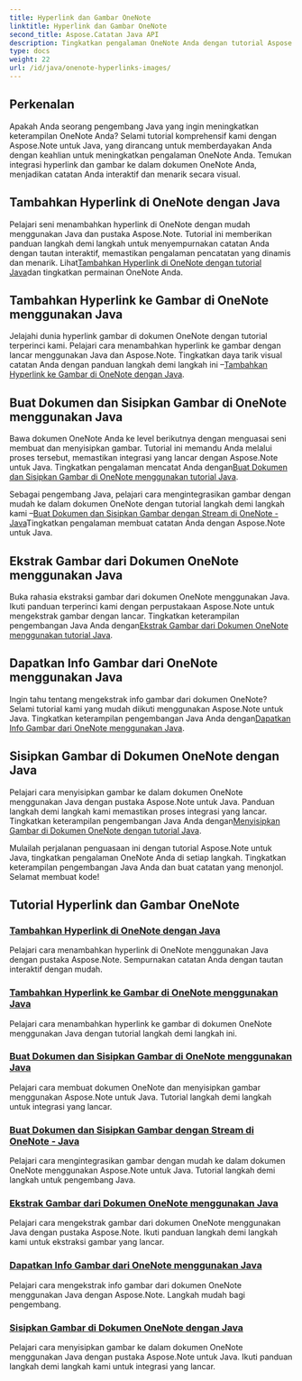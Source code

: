 ```yaml
---
title: Hyperlink dan Gambar OneNote
linktitle: Hyperlink dan Gambar OneNote
second_title: Aspose.Catatan Java API
description: Tingkatkan pengalaman OneNote Anda dengan tutorial Aspose.Note untuk Java. Pelajari cara menambahkan hyperlink, menyisipkan gambar, dan mengekstrak informasi gambar secara lancar dengan pengembangan Java.
type: docs
weight: 22
url: /id/java/onenote-hyperlinks-images/
---
```


## Perkenalan

Apakah Anda seorang pengembang Java yang ingin meningkatkan keterampilan OneNote Anda? Selami tutorial komprehensif kami dengan Aspose.Note untuk Java, yang dirancang untuk memberdayakan Anda dengan keahlian untuk meningkatkan pengalaman OneNote Anda. Temukan integrasi hyperlink dan gambar ke dalam dokumen OneNote Anda, menjadikan catatan Anda interaktif dan menarik secara visual.

## Tambahkan Hyperlink di OneNote dengan Java
 Pelajari seni menambahkan hyperlink di OneNote dengan mudah menggunakan Java dan pustaka Aspose.Note. Tutorial ini memberikan panduan langkah demi langkah untuk menyempurnakan catatan Anda dengan tautan interaktif, memastikan pengalaman pencatatan yang dinamis dan menarik. Lihat[Tambahkan Hyperlink di OneNote dengan tutorial Java](./add-hyperlink/)dan tingkatkan permainan OneNote Anda.

## Tambahkan Hyperlink ke Gambar di OneNote menggunakan Java
 Jelajahi dunia hyperlink gambar di dokumen OneNote dengan tutorial terperinci kami. Pelajari cara menambahkan hyperlink ke gambar dengan lancar menggunakan Java dan Aspose.Note. Tingkatkan daya tarik visual catatan Anda dengan panduan langkah demi langkah ini –[Tambahkan Hyperlink ke Gambar di OneNote dengan Java](./add-hyperlink-to-image/).

## Buat Dokumen dan Sisipkan Gambar di OneNote menggunakan Java
 Bawa dokumen OneNote Anda ke level berikutnya dengan menguasai seni membuat dan menyisipkan gambar. Tutorial ini memandu Anda melalui proses tersebut, memastikan integrasi yang lancar dengan Aspose.Note untuk Java. Tingkatkan pengalaman mencatat Anda dengan[Buat Dokumen dan Sisipkan Gambar di OneNote menggunakan tutorial Java](./build-doc-insert-image/).

 Sebagai pengembang Java, pelajari cara mengintegrasikan gambar dengan mudah ke dalam dokumen OneNote dengan tutorial langkah demi langkah kami –[Buat Dokumen dan Sisipkan Gambar dengan Stream di OneNote - Java](./build-doc-insert-image-stream/)Tingkatkan pengalaman membuat catatan Anda dengan Aspose.Note untuk Java.

## Ekstrak Gambar dari Dokumen OneNote menggunakan Java
 Buka rahasia ekstraksi gambar dari dokumen OneNote menggunakan Java. Ikuti panduan terperinci kami dengan perpustakaan Aspose.Note untuk mengekstrak gambar dengan lancar. Tingkatkan keterampilan pengembangan Java Anda dengan[Ekstrak Gambar dari Dokumen OneNote menggunakan tutorial Java](./extract-images/).

## Dapatkan Info Gambar dari OneNote menggunakan Java
 Ingin tahu tentang mengekstrak info gambar dari dokumen OneNote? Selami tutorial kami yang mudah diikuti menggunakan Aspose.Note untuk Java. Tingkatkan keterampilan pengembangan Java Anda dengan[Dapatkan Info Gambar dari OneNote menggunakan Java](./get-image-info/).

## Sisipkan Gambar di Dokumen OneNote dengan Java
 Pelajari cara menyisipkan gambar ke dalam dokumen OneNote menggunakan Java dengan pustaka Aspose.Note untuk Java. Panduan langkah demi langkah kami memastikan proses integrasi yang lancar. Tingkatkan keterampilan pengembangan Java Anda dengan[Menyisipkan Gambar di Dokumen OneNote dengan tutorial Java](./insert-image/).

Mulailah perjalanan penguasaan ini dengan tutorial Aspose.Note untuk Java, tingkatkan pengalaman OneNote Anda di setiap langkah. Tingkatkan keterampilan pengembangan Java Anda dan buat catatan yang menonjol. Selamat membuat kode!
## Tutorial Hyperlink dan Gambar OneNote
### [Tambahkan Hyperlink di OneNote dengan Java](./add-hyperlink/)
Pelajari cara menambahkan hyperlink di OneNote menggunakan Java dengan pustaka Aspose.Note. Sempurnakan catatan Anda dengan tautan interaktif dengan mudah.
### [Tambahkan Hyperlink ke Gambar di OneNote menggunakan Java](./add-hyperlink-to-image/)
Pelajari cara menambahkan hyperlink ke gambar di dokumen OneNote menggunakan Java dengan tutorial langkah demi langkah ini.
### [Buat Dokumen dan Sisipkan Gambar di OneNote menggunakan Java](./build-doc-insert-image/)
Pelajari cara membuat dokumen OneNote dan menyisipkan gambar menggunakan Aspose.Note untuk Java. Tutorial langkah demi langkah untuk integrasi yang lancar.
### [Buat Dokumen dan Sisipkan Gambar dengan Stream di OneNote - Java](./build-doc-insert-image-stream/)
Pelajari cara mengintegrasikan gambar dengan mudah ke dalam dokumen OneNote menggunakan Aspose.Note untuk Java. Tutorial langkah demi langkah untuk pengembang Java.
### [Ekstrak Gambar dari Dokumen OneNote menggunakan Java](./extract-images/)
Pelajari cara mengekstrak gambar dari dokumen OneNote menggunakan Java dengan pustaka Aspose.Note. Ikuti panduan langkah demi langkah kami untuk ekstraksi gambar yang lancar.
### [Dapatkan Info Gambar dari OneNote menggunakan Java](./get-image-info/)
Pelajari cara mengekstrak info gambar dari dokumen OneNote menggunakan Java dengan Aspose.Note. Langkah mudah bagi pengembang.
### [Sisipkan Gambar di Dokumen OneNote dengan Java](./insert-image/)
Pelajari cara menyisipkan gambar ke dalam dokumen OneNote menggunakan Java dengan pustaka Aspose.Note untuk Java. Ikuti panduan langkah demi langkah kami untuk integrasi yang lancar.